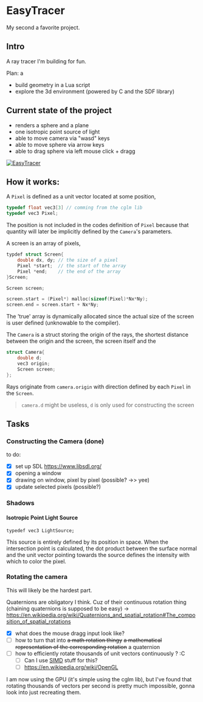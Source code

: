 # EasyTracer

My second a favorite project.   

## Intro

A ray tracer I'm building for fun.

Plan:
a
- build geometry in a Lua script
- explore the 3d environment (powered by C and the SDF library)

## Current state of the project

- renders a sphere and a plane
- one isotropic point source of light
- able to move camera via "wasd" keys
- able to move sphere via arrow keys
- able to drag sphere via left mouse click + dragg


[![EasyTracer](https://yt-embed.herokuapp.com/embed?v=1Ldps3fPdyo)](https://www.youtube.com/watch?v=1Ldps3fPdyo "EasyTracer ")



## How it works:

A `Pixel` is defined as a unit vector located at some position,

```C
typedef float vec3[3] // comming from the cglm lib
typedef vec3 Pixel;
```

The position is not included in the codes definition of `Pixel` because that quantity will later be implicitly defined by the `Camera`'s parameters.

A screen is an array of pixels,

```C
typdef struct Screen{
    double dx, dy; // the size of a pixel
    Pixel *start;  // the start of the array
    Pixel *end;    // the end of the array
}Screen;

Screen screen;

screen.start = (Pixel*) malloc(sizeof(Pixel)*Nx*Ny);
screen.end = screen.start + Nx*Ny;
```

The 'true' array is dynamically allocated since the actual size of the screen is user defined (unknowable to the compiler).

The `Camera` is a struct storing the origin of the rays, the shortest distance between the origin and the screen, the screen itself and the

```C
struct Camera{
	double d;
	vec3 origin;
	Screen screen;
};
```

Rays originate from `camera.origin` with direction defined by each `Pixel` in the `Screen`.

> `camera.d` might be useless, `d` is only used for constructing the screen


## Tasks 
### Constructing the Camera (done)

to do:

- [x] set up SDL https://www.libsdl.org/
- [x] opening a window
- [x] drawing on window, pixel by pixel (possible? ->> yee)
- [x] update selected pixels (possible?)

### Shadows

#### Isotropic Point Light Source

```
typedef vec3 LightSource;
```

This source is entirely defined by its position in space. When the intersection point is calculated, the dot product between the surface normal and the unit vector pointing towards the source defines the intensity with which to color the pixel.


### Rotating the camera

This will likely be the hardest part.

Quaternions are obligatory I think. Cuz of their continuous rotation thing (chaining quaternions is supposed to be easy) -> https://en.wikipedia.org/wiki/Quaternions_and_spatial_rotation#The_composition_of_spatial_rotations

- [x] what does the mouse dragg input look like?
- [ ] how to turn that into ~~a math rotation thingy~~ ~~a mathematical representation of the corresponding rotation~~ a quaternion
- [ ] how to efficiently rotate thousands of unit vectors continuously ? :C
    - [ ] Can I use [SIMD](https://en.wikipedia.org/wiki/SIMD) stuff for this? 
    - [ ] https://en.wikipedia.org/wiki/OpenGL

I am now using the GPU (it's simple using the cglm lib), but I've found that rotating thousands of vectors per second is pretty much impossible, gonna look into just recreating them. 
